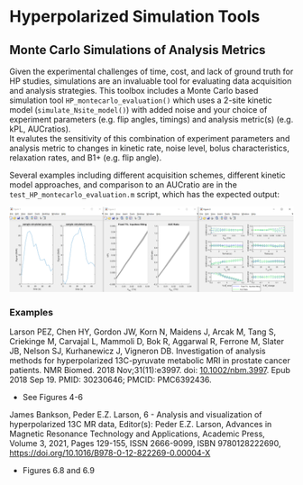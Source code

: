 # Hyperpolarized Simulation Tools

## Monte Carlo Simulations of Analysis Metrics

Given the experimental challenges of time, cost, and lack of ground truth for HP studies, simulations are an invaluable tool for evaluating data acquisition and analysis strategies.
This toolbox includes a Monte Carlo based simulation tool `HP_montecarlo_evaluation()` which uses a 2-site kinetic model (`simulate_Nsite_model()`) with added noise and your choice of experiment parameters (e.g. flip angles, timings) and analysis metric(s) (e.g. kPL, AUCratios).  
It evalutes the sensitivity of this combination of experiment parameters and analysis metric to changes in kinetic rate, noise level, bolus characteristics, relaxation rates, and B1+ (e.g. flip angle).

Several examples including different acquisition schemes, different kinetic model approaches, and comparison to an AUCratio are in the `test_HP_montecarlo_evaluation.m` script, which has the expected output:

![](test_HP_montecarlo_evaluation-expected_output.png)

### Examples

Larson PEZ, Chen HY, Gordon JW, Korn N, Maidens J, Arcak M, Tang S, Criekinge M, Carvajal L, Mammoli D, Bok R, Aggarwal R, Ferrone M, Slater JB, Nelson SJ, Kurhanewicz J, Vigneron DB. Investigation of analysis methods for hyperpolarized 13C-pyruvate metabolic MRI in prostate cancer patients. NMR Biomed. 2018 Nov;31(11):e3997. doi: [10.1002/nbm.3997](https://doi.org/10.1002/nbm.3997). Epub 2018 Sep 19. PMID: 30230646; PMCID: PMC6392436.
* See Figures 4-6

James Bankson, Peder E.Z. Larson,
6 - Analysis and visualization of hyperpolarized 13C MR data,
Editor(s): Peder E.Z. Larson,
Advances in Magnetic Resonance Technology and Applications,
Academic Press,
Volume 3,
2021,
Pages 129-155,
ISSN 2666-9099,
ISBN 9780128222690,
https://doi.org/10.1016/B978-0-12-822269-0.00004-X
* Figures 6.8 and 6.9
